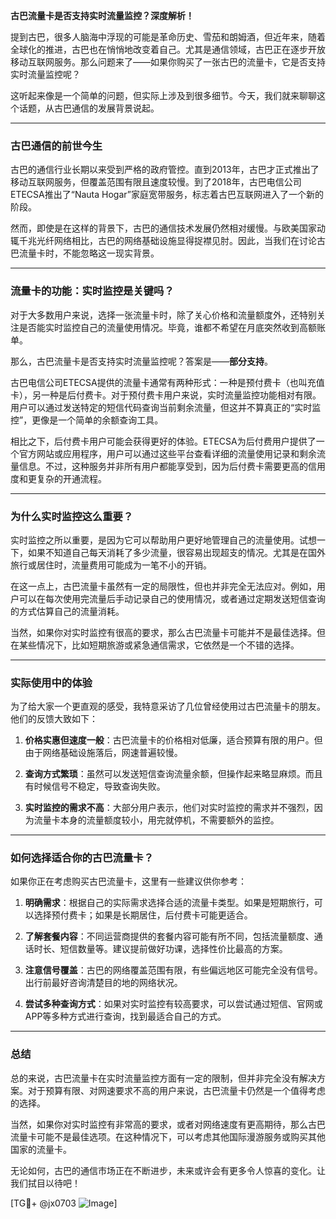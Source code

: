 **古巴流量卡是否支持实时流量监控？深度解析！**

提到古巴，很多人脑海中浮现的可能是革命历史、雪茄和朗姆酒，但近年来，随着全球化的推进，古巴也在悄悄地改变着自己。尤其是通信领域，古巴正在逐步开放移动互联网服务。那么问题来了——如果你购买了一张古巴的流量卡，它是否支持实时流量监控呢？

这听起来像是一个简单的问题，但实际上涉及到很多细节。今天，我们就来聊聊这个话题，从古巴通信的发展背景说起。

---

### 古巴通信的前世今生

古巴的通信行业长期以来受到严格的政府管控。直到2013年，古巴才正式推出了移动互联网服务，但覆盖范围有限且速度较慢。到了2018年，古巴电信公司ETECSA推出了“Nauta Hogar”家庭宽带服务，标志着古巴互联网进入了一个新的阶段。

然而，即使是在这样的背景下，古巴的通信技术发展仍然相对缓慢。与欧美国家动辄千兆光纤网络相比，古巴的网络基础设施显得捉襟见肘。因此，当我们在讨论古巴流量卡时，不能忽略这一现实背景。

---

### 流量卡的功能：实时监控是关键吗？

对于大多数用户来说，选择一张流量卡时，除了关心价格和流量额度外，还特别关注是否能实时监控自己的流量使用情况。毕竟，谁都不希望在月底突然收到高额账单。

那么，古巴流量卡是否支持实时流量监控呢？答案是——**部分支持**。

古巴电信公司ETECSA提供的流量卡通常有两种形式：一种是预付费卡（也叫充值卡），另一种是后付费卡。对于预付费卡用户来说，实时流量监控功能相对有限。用户可以通过发送特定的短信代码查询当前剩余流量，但这并不算真正的“实时监控”，更像是一个简单的余额查询工具。

相比之下，后付费卡用户可能会获得更好的体验。ETECSA为后付费用户提供了一个官方网站或应用程序，用户可以通过这些平台查看详细的流量使用记录和剩余流量信息。不过，这种服务并非所有用户都能享受到，因为后付费卡需要更高的信用度和更复杂的开通流程。

---

### 为什么实时监控这么重要？

实时监控之所以重要，是因为它可以帮助用户更好地管理自己的流量使用。试想一下，如果不知道自己每天消耗了多少流量，很容易出现超支的情况。尤其是在国外旅行或居住时，流量费用可能成为一笔不小的开销。

在这一点上，古巴流量卡虽然有一定的局限性，但也并非完全无法应对。例如，用户可以在每次使用完流量后手动记录自己的使用情况，或者通过定期发送短信查询的方式估算自己的流量消耗。

当然，如果你对实时监控有很高的要求，那么古巴流量卡可能并不是最佳选择。但在某些情况下，比如短期旅游或紧急通信需求，它依然是一个不错的选择。

---

### 实际使用中的体验

为了给大家一个更直观的感受，我特意采访了几位曾经使用过古巴流量卡的朋友。他们的反馈大致如下：

1. **价格实惠但速度一般**：古巴流量卡的价格相对低廉，适合预算有限的用户。但由于网络基础设施落后，网速普遍较慢。
   
2. **查询方式繁琐**：虽然可以发送短信查询流量余额，但操作起来略显麻烦。而且有时候信号不稳定，导致查询失败。

3. **实时监控的需求不高**：大部分用户表示，他们对实时监控的需求并不强烈，因为流量卡本身的流量额度较小，用完就停机，不需要额外的监控。

---

### 如何选择适合你的古巴流量卡？

如果你正在考虑购买古巴流量卡，这里有一些建议供你参考：

1. **明确需求**：根据自己的实际需求选择合适的流量卡类型。如果是短期旅行，可以选择预付费卡；如果是长期居住，后付费卡可能更适合。

2. **了解套餐内容**：不同运营商提供的套餐内容可能有所不同，包括流量额度、通话时长、短信数量等。建议提前做好功课，选择性价比最高的方案。

3. **注意信号覆盖**：古巴的网络覆盖范围有限，有些偏远地区可能完全没有信号。出行前最好咨询清楚目的地的网络状况。

4. **尝试多种查询方式**：如果对实时监控有较高要求，可以尝试通过短信、官网或APP等多种方式进行查询，找到最适合自己的方式。

---

### 总结

总的来说，古巴流量卡在实时流量监控方面有一定的限制，但并非完全没有解决方案。对于预算有限、对网速要求不高的用户来说，古巴流量卡仍然是一个值得考虑的选择。

当然，如果你对实时监控有非常高的要求，或者对网络速度有更高期待，那么古巴流量卡可能不是最佳选项。在这种情况下，可以考虑其他国际漫游服务或购买其他国家的流量卡。

无论如何，古巴的通信市场正在不断进步，未来或许会有更多令人惊喜的变化。让我们拭目以待吧！

[TG💪+ @jx0703 ![Image](https://github.com/user-attachments/assets/dbca1d08-cadb-493c-b0ec-ad6f7a83f270)]